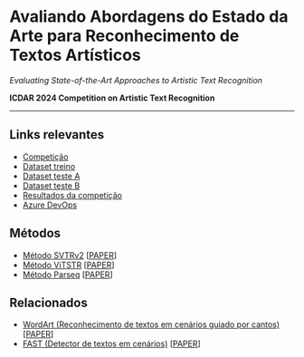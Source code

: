 # Avaliando Abordagens do Estado da Arte para Reconhecimento de Textos Artísticos

*Evaluating State-of-the-Art Approaches to Artistic Text Recognition*

**ICDAR 2024 Competition on Artistic Text Recognition**

---

## Links relevantes
- [Competição](https://sites.google.com/view/icdar-2024-competition-wordart/)
- [Dataset treino](https://drive.google.com/file/d/1Lq6xKNbD7Kvs-i1myJPmwBLLG5YnoM9N/view)
- [Dataset teste A](https://drive.google.com/file/d/15tkLbdXYzIILVWIg4kqjPMJ51p-vD2Ej/view)
- [Dataset teste B](https://drive.google.com/file/d/1Q7kAqFITGntZAn-HuCh8vQpHTpDkPSAH/view)
- [Resultados da competição](https://codalab.lisn.upsaclay.fr/competitions/17182#participate)
- [Azure DevOps](https://dev.azure.com/pucpr-estudantes/prj-bcc-8u-e07)

## Métodos
- [Método SVTRv2](https://github.com/Topdu/OpenOCR/blob/main/configs/rec/svtrv2/readme.md) [[PAPER](https://arxiv.org/pdf/2411.15858)]
- [Método ViTSTR](https://github.com/kwon-evan/ViTSTR) [[PAPER](https://arxiv.org/pdf/2105.08582)]
- [Método Parseq](https://github.com/baudm/parseq) [[PAPER](https://arxiv.org/pdf/2207.06966)]

## Relacionados
- [WordArt (Reconhecimento de textos em cenários guiado por cantos)](https://github.com/xdxie/WordArt) [[PAPER](https://arxiv.org/pdf/2208.00438)]
- [FAST (Detector de textos em cenários)](https://github.com/czczup/FAST) [[PAPER](https://arxiv.org/pdf/2111.02394)]
